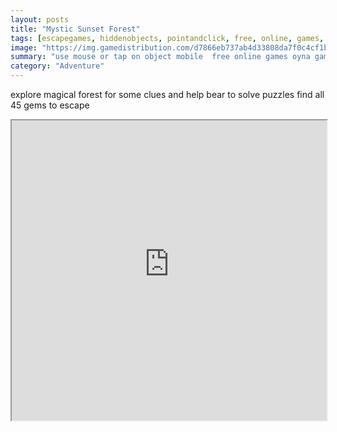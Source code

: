 ```yaml
---
layout: posts
title: "Mystic Sunset Forest"
tags: [escapegames, hiddenobjects, pointandclick, free, online, games, oyna, game, free, games, play, play, games]
image: "https://img.gamedistribution.com/d7866eb737ab4d33808da7f0c4cf1bfb-512x384.jpeg"
summary: "use mouse or tap on object mobile  free online games oyna game free games play play games"
category: "Adventure"
---
```


explore magical forest for some clues and help bear to solve puzzles find all 45 gems to escape

<iframe width="100%" height="480px;" src="https://html5.gamedistribution.com/d7866eb737ab4d33808da7f0c4cf1bfb/"></iframe>